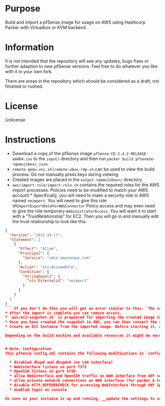 # Purpose

Build and import a pfSense image for usage on AWS using Hashicorp Packer with Virtualbox or KVM backend.

# Information
It is not intended that the repository will see any updates, bugs fixes or further adaption to new pfSense versions. Feel free to do whatever you like with it in your own fork.

There are areas in the repository which should be considered as a draft, not finished or rushed.

# License
Unlicense

# Instructions
* Download a copy of the pfSense image `pfSense-CE-2.4.2-RELEASE-amd64.iso` to the `input/` directory and then run `packer build pfsenese-<qemu|vbox>.json`.
* `remote-qemu-vnc.sh|remote-vbox-rdp.sh` can be used to view the build process. Do not manually press keys during viewing.
* Created images are placed in the `output-<qemu|vbox>/` directory.
* `aws/import-role/import-role.sh` contains the required roles for the AWS import processes. Policies need to be modified to match your AWS account.* Specifically, you will need to make a security role in AWS named `vmimport`.  You will need to give this role `VMImportExportRoleForAWSConnector` Policy access and may even need to give the role temporary `AdministratorAccess`.  You will want it to start with a "TrustRelationship" for EC2. Then you will go in and manually edit the trust relationship to look like this:
```json
{
  "Version": "2012-10-17",
  "Statement": [
    {
      "Effect": "Allow",
      "Principal": {
        "Service": "vmie.amazonaws.com"
      },
      "Action": "sts:AssumeRole",
      "Condition": {
        "StringEquals": {
          "sts:Externalid": "vmimport"
        }
      }
    }
  ]
}
``` If you don't do this you will get an error similar to this: `The service role <vmimport> does not exist or does not have sufficient permissions for the service to continue`
* After the import is complete you can remove access.
* `aws/ec2-snapshot.sh` is prepeared for importing the created image to AWS. Need to be adjusted to meet your configuration.
* Once you have created the snapshot in AWS, you can then convert the snapshot to an AMI and use it to create EC2 instances.
* Create an EC2 Instance from the imported image. Before starting it, attach a second network interface (ENI) to the instance, otherwise pfSense will not come up properly.

Depending on the build machine and available resources it might be necessary to adjust timings in the jsons for the keystrokes. This files build nicely on a NVME backed setup.


# Note: Configuration
This pfSense config.xml contains the following modifications in `config/config.xml` compared to stock config:

  * disabled dhcpd and dhcpdv6 (on LAN interface)
  * Webinterface listens on port 7373
  * OpenSSH listens on port 6736
  * allow Webinterface and OpenSSH traffic on WAN interface from ANY source 
  * allow private network connections on WAN interface (for packer & testing)
  * disable HTTP_REFERERCHECK for accessing WebInterface through ANY ip/dns
  * enabled login on console

As soon as your instance is up and running, __update the settings to suit your needs__!
